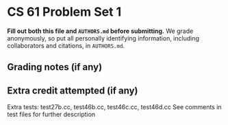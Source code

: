 CS 61 Problem Set 1
===================

**Fill out both this file and `AUTHORS.md` before submitting.** We grade
anonymously, so put all personally identifying information, including
collaborators and citations, in `AUTHORS.md`.

Grading notes (if any)
----------------------



Extra credit attempted (if any)
-------------------------------
Extra tests: test27b.cc, test46b.cc, test46c.cc, test46d.cc
    See comments in test files for further description
